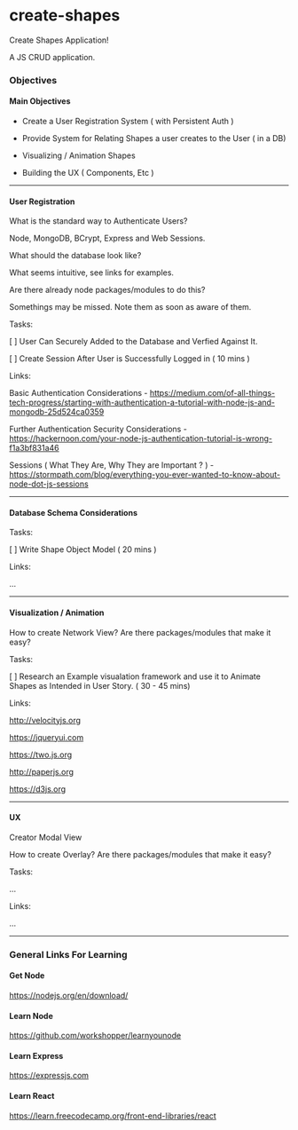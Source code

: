 # create-shapes
Create Shapes Application!

A JS CRUD application. 

### Objectives

#### Main Objectives

- Create a User Registration System ( with Persistent Auth )

- Provide System for Relating Shapes a user creates to the User ( in a DB) 
- Visualizing / Animation Shapes 
- Building the UX ( Components, Etc )
-------------
#### User Registration
 What is the standard way to Authenticate Users? 
 
 Node, MongoDB, BCrypt, Express and Web Sessions.
 
 What should the database look like? 
 
 What seems intuitive, see links for examples. 
 
 Are there already node packages/modules to do this?
 
 Somethings may be missed. Note them as soon as aware of them. 
 
 Tasks: 
 
 [ ] User Can Securely Added to the Database and Verfied Against It. 
 
 [ ] Create Session After User is Successfully Logged in ( 10 mins ) 
 
 
 
 Links:
 
 Basic Authentication Considerations - https://medium.com/of-all-things-tech-progress/starting-with-authentication-a-tutorial-with-node-js-and-mongodb-25d524ca0359
 
 Further Authentication Security Considerations - https://hackernoon.com/your-node-js-authentication-tutorial-is-wrong-f1a3bf831a46
 
 Sessions ( What They Are, Why They are Important ? ) - https://stormpath.com/blog/everything-you-ever-wanted-to-know-about-node-dot-js-sessions
 
---------------------
#### Database Schema Considerations

Tasks: 

[ ] Write Shape Object Model ( 20 mins ) 



Links: 

...

------------
#### Visualization / Animation  
 
How to create Network View? Are there packages/modules that make it easy? 

Tasks: 

[ ] Research an Example visualation framework and use it to Animate Shapes as Intended in User Story. ( 30 - 45 mins)  

Links: 

http://velocityjs.org

https://jqueryui.com

https://two.js.org

http://paperjs.org

https://d3js.org

------------------------
####  UX  

Creator Modal View

How to create Overlay?  Are there packages/modules that make it easy? 


Tasks: 

...

Links: 

...

-----------------------------
### General Links For Learning 

#### Get Node
https://nodejs.org/en/download/


#### Learn Node 
https://github.com/workshopper/learnyounode

#### Learn Express
https://expressjs.com

#### Learn React 
https://learn.freecodecamp.org/front-end-libraries/react

